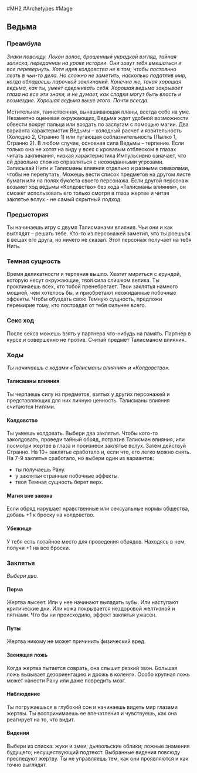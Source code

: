 #MH2 #Archetypes #Mage 
## **Ведьма**

### **Преамбула**

*Знаки повсюду. Локон волос, брошенный украдкой взгляд, тайная записка, переданная на уроке истории. Они зовут тебя вмешаться и все перевернуть. Хотя идея колдовства не в том, чтобы постоянно лезть в чьи-то дела. Но сложно не заметить, насколько податлив мир, когда обладаешь парочкой заклинаний. 
Конечно же, такая хорошая ведьма, как ты, умеет сдерживать себя. Хорошая ведьма закрывает глаза на все эти знаки, и не думает, как сладки могут быть власть и возмездие. Хорошая ведьма выше этого. Почти всегда.*

Мстительная, таинственная, вынашивающая планы, всегда себе на уме. Незаметно оценивая окружающих, Ведьма ждет удобной возможности обвести вокруг пальца или воздать по заслугам с помощью магии. 
Два варианта характеристик Ведьмы – холодный расчет и язвительность (Холодно 2, Странно 1) или пугающая соблазнительность (Пылко 1, Странно 2). В любом случае, основная сила Ведьмы – терпение. Если только она не хотят на виду у всех с кровавым отблеском в глазах читать заклинания, низкая характеристика Импульсивно означает, что ей довольно сложно справляться с неожиданными угрозами. 
Записывай Нити и Талисманы влияния отдельно и разными символами, чтобы не перепутать. Можешь вести список предметов на другом листе бумаги или на полях буклета своего персонажа. 
Если другой персонаж возьмет ход ведьмы «Колдовство» без хода «Талисманы влияния», он сможет использовать его только смотря в глаза жертве и читая заклятье вслух - не самый скрытный подход.

### **Предыстория**

Ты начинаешь игру с двумя Талисманами влияния. Чьи они и как выглядят – решать тебе. 
Кто-то из персонажей заметил, что ты роешься в вещах его друга, но ничего не сказал. Этот персонаж получает на тебя Нить.

### **Темная сущность**

Время деликатности и терпения вышло. Хватит мириться с ерундой, которую несут окружающие, твоя сила слишком велика. Ты проклинаешь всех, кто тобой пренебрегает. Твои заклятья намного мощней, чем хотелось бы, и приобретают неожиданные побочные эффекты. Чтобы обуздать свою Темную сущность, предложи перемирие тому, кто пострадал от тебя сильнее всего.

### **Секс ход**

После секса можешь взять у партнера что-нибудь на память. Партнер в курсе и совершенно не против. Считай предмет Талисманом влияния.

### **Ходы**
*Ты начинаешь с ходами «Талисманы влияния» и «Колдовство».*

#### Талисманы влияния
Ты черпаешь силу из предметов, взятых у других персонажей и представляющих для них личную ценность. Талисманы влияния считаются Нитями. 

#### Колдовство
Ты умеешь колдовать. Выбери два заклятья. Чтобы кого-то заколдовать, проведи тайный обряд, потратив Талисман влияния, или посмотри жертве в глаза и произнеси заклятье вслух. Затем действуй Странно. На 10+ заклятье сработало и, если что, его легко можно снять. На 7-9 заклятье сработало, но выбери один из вариантов: 
- ты получаешь Рану. 
- у заклятья странные побочные эффекты. 
- твоя Темная сущность берет верх. 

#### Магия вне закона
Если обряд нарушает нравственные или сексуальные нормы общества, добавь +1 к броску на колдовство. 

#### Убежище
У тебя есть потайное место для проведения обрядов. Находясь в нем, получи +1 на все броски.


### **Заклятья**
*Выбери два.* 

#### Порча
Жертва лысеет. Или у нее начинают выпадать зубы. Или наступают критические дни. Или кожа покрывается нездоровой желтизной и пятнами. Что бы ни происходило, эффект заклятья ужасен. 

#### Путы
Жертва никому не может причинить физический вред. 

#### Звенящая ложь
Когда жертва пытается соврать, она слышит резкий звон. Большая ложь вызывает дезориентацию и дрожь в коленях. Особо крупная ложь может нанести Рану или даже повредить мозг. 

#### Наблюдение
Ты погружаешься в глубокий сон и начинаешь видеть мир глазами жертвы. Ты воспринимаешь ее впечатления и чувствуешь, как она реагирует на то, что видит. 

#### Видения
Выбери из списка: жуки и змеи; дьявольские облики; ложные знамения будущего; несуществующий подтекст. Выбранные видения повсюду преследуют жертву. Ты не управляешь тем, как они проявляются и как точно выглядят.